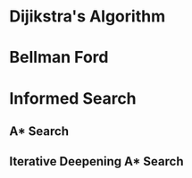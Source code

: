 # Dijikstra's Algorithm

# Bellman Ford

# Informed Search

## A* Search

## Iterative Deepening A* Search